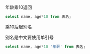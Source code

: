 年龄乘10返回

```sql
select name, age*10 from 表名;
```

乘10后起别名

别名是中文要使用单引号

```sql
select name, age*10 '年薪' from 表名;
```

